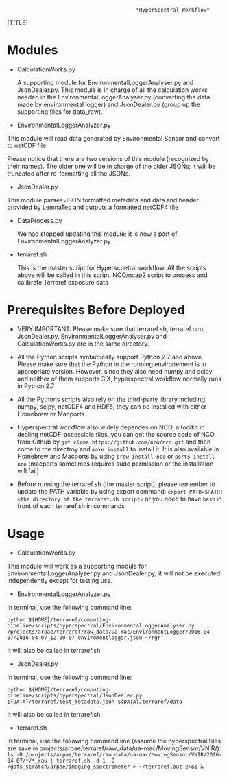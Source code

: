                                               *HyperSpectral Workflow*

[TITLE]

# Modules 

* CalculationWorks.py

    A supporting module for EnvironmentalLoggerAnalyser.py and JsonDealer.py.
This module is in charge of all the calculation works needed in the
EnvironmentalLoggerAnalyser.py (converting the data made by environmental logger)
and JsonDealer.py (group up the supporting files for data_raw).

* EnvironmentalLoggerAnalyzer.py

 This module will read data generated by Environmental Sensor and convert to netCDF file.

 Please notice that there are two versions of this module (recognized by their names). The 
 older one will be in charge of the older JSONs; it will be truncated after re-formatting all
 the JSONs.

* JsonDealer.py

 This module parses JSON formatted metadata and data and header provided by LemnaTec and outputs a formatted netCDF4 file

* DataProcess.py

  We had stopped updating this module; it is now a part of EnvironmentalLoggerAnalyzer.py

* terraref.sh

  This is the master script for Hyperscpetral workflow. All the scripts above will be called in this script.
NCO/ncap2 script to process and calibrate Terraref exposure data


# Prerequisites Before Deployed

  * VERY IMPORTANT: Please make sure that terraref.sh, terraref.nco, JsonDealer.py, EnvironmentalLoggerAnalyser.py and CalculationWorks.py are in
the same directory. 

  * All the Python scripts syntactically support Python 2.7 and above. Please make sure that the Python in the running environement is
in appropriate version. However, since they also need numpy and scipy and neither of them supports 3.X, hyperspectral workflow normally runs in Python
2.7

  * All the Pythons scripts also rely on the third-party library including: numpy, scipy, netCDF4 and HDF5; they can be installed with either Homebrew
or Macports.

  * Hyperspectral workflow also widely dependes on NCO, a toolkit in dealing netCDF-accessible files, you can get the source code of NCO from Github by
`git clone https://github.com/nco/nco.git` and then come to the directroy and `make install` to install it. It is also available in Homebrew and
Macports by using `brew install nco` or `ports install nco` (macports sometimes requires sudo permission or the installation will fail)

  * Before running the terraref.sh (the master script), please remember to update the PATH variable by using export command:
`export PATH=$PATH:<the directory of the terraref.sh script>` or you need to have `bash` in front of each terraref.sh in commands

# Usage

* CalculationWorks.py

This module will work as a supporting module for EnvironmentalLoggerAnalyzer.py and JsonDealer.py; it will not be executed
independently except for testing use.

* EnvironmentalLoggerAnalyzer.py

In terminal, use the following command line:

`python ${HOME}/terraref/computing-pipeline/scripts/hyperspectral/EnvironmentalLoggerAnalyser.py /projects/arpae/terraref/raw_data/ua-mac/EnvironmentLogger/2016-04-07/2016-04-07_12-00-07_enviromentlogger.json ~/rgr`

It will also be called in terraref.sh

* JsonDealer.py

In terminal, use the following command line:

`python ${HOME}/terraref/computing-pipeline/scripts/hyperspectral/JsonDealer.py ${DATA}/terraref/test_metadata.json ${DATA}/terraref/data`

It will also be called in terraref.sh

* terraref.sh

In terminal, use the following command line (assume the hyperspectral files are save in projects/arpae/terraref/raw_data/ua-mac/MovingSensor/VNIR/):
`ls -R /projects/arpae/terraref/raw_data/ua-mac/MovingSensor/VNIR/2016-04-07/*/*_raw | terraref.sh -d 1 -O /gpfs_scratch/arpae/imaging_spectrometer > ~/terraref.out 2>&1 &`










